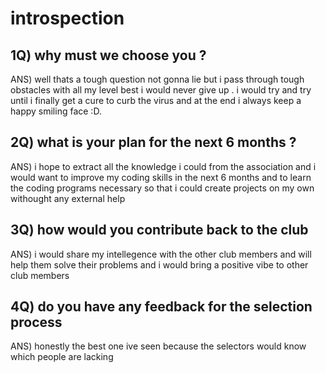 # introspection
## 1Q) why must we choose you ?

ANS) well thats a tough question not gonna lie but i pass through tough obstacles with all my level best
i would never give up . i would try and try until i finally get a cure to curb the virus and at the end i always keep a happy smiling face :D.

## 2Q) what is your plan for the next 6 months ?

ANS) i hope to extract all the knowledge i could from the association and i would want to improve my coding skills in the next 6 months and to learn the coding programs necessary so that i could create projects on my own withought any external help

## 3Q) how would you contribute back to the club

ANS) i would share my intellegence with the other club members and will help them solve   their        problems and i would bring a positive vibe to other club members 

## 4Q) do you have any feedback for the selection process

ANS) honestly the best one ive seen because the selectors would know which people are lacking 
 
 